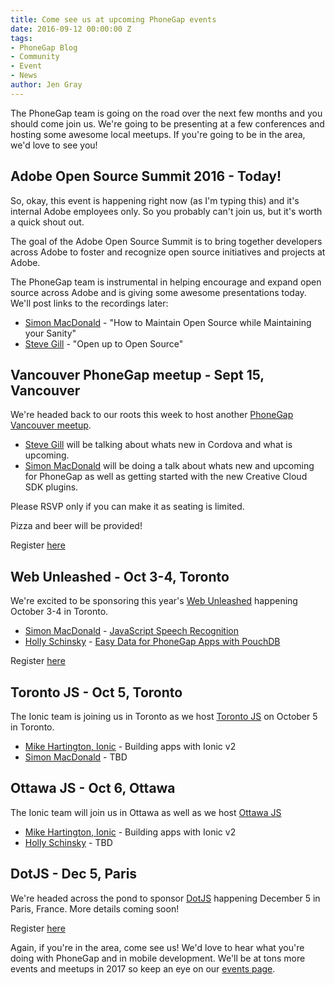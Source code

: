 ```yaml
---
title: Come see us at upcoming PhoneGap events
date: 2016-09-12 00:00:00 Z
tags:
- PhoneGap Blog
- Community
- Event
- News
author: Jen Gray
---
```


The PhoneGap team is going on the road over the next few months and you should come join us. We're going to be presenting at a few conferences and hosting some awesome local meetups. If you're going to be in the area, we'd love to see you!

## Adobe Open Source Summit 2016 - Today!

So, okay, this event is happening right now (as I'm typing this) and it's internal Adobe employees only. So you probably can't join us, but it's worth a quick shout out.

The goal of the Adobe Open Source Summit is to bring together developers across Adobe to foster and recognize open source initiatives and projects at Adobe. 

The PhoneGap team is instrumental in helping encourage and expand open source across Adobe and is giving some awesome presentations today. We'll post links to the recordings later:

- [Simon MacDonald](https://twitter.com/macdonst) - "How to Maintain Open Source while Maintaining your Sanity"
- [Steve Gill](https://twitter.com/stevesgill) - "Open up to Open Source"

## Vancouver PhoneGap meetup - Sept 15, Vancouver

We're headed back to our roots this week to host another [PhoneGap Vancouver meetup](https://www.meetup.com/Vancouver-PhoneGap-Meetup/events/233382686/). 

- [Steve Gill](https://twitter.com/stevesgill) will be talking about whats new in Cordova and what is upcoming.  
- [Simon MacDonald](https://twitter.com/macdonst) will be doing a talk about whats new and upcoming for PhoneGap as well as getting started with the new Creative Cloud SDK plugins.  

Please RSVP only if you can make it as seating is limited. 

Pizza and beer will be provided! 

Register [here](https://www.meetup.com/Vancouver-PhoneGap-Meetup/events/233382686/)

## Web Unleashed - Oct 3-4, Toronto

We're excited to be sponsoring this year's [Web Unleashed](http://fitc.ca/event/webu16/) happening October 3-4 in Toronto. 

- [Simon MacDonald](https://twitter.com/macdonst) - [JavaScript Speech Recognition](http://fitc.ca/presentation/javascript-speech-recognition-2/)
- [Holly Schinsky](https://twitter.com/devgirlFL) - [Easy Data for PhoneGap Apps with PouchDB](http://fitc.ca/presentation/easy-data-phonegap-apps-pouchdb/)

Register [here](http://fitc.ca/event/webu16/)

## Toronto JS - Oct 5, Toronto

The Ionic team is joining us in Toronto as we host [Toronto JS](https://www.meetup.com/torontojs/events/233920303/) on October 5 in Toronto.

- [Mike Hartington, Ionic](https://twitter.com/mhartington) - Building apps with Ionic v2
- [Simon MacDonald](https://twitter.com/macdonst) - TBD

## Ottawa JS - Oct 6, Ottawa

The Ionic team will join us in Ottawa as well as we host [Ottawa JS](https://www.meetup.com/torontojs/events/233920303/)

- [Mike Hartington, Ionic](https://twitter.com/mhartington) - Building apps with Ionic v2
- [Holly Schinsky](https://twitter.com/devgirlFL) - TBD

## DotJS - Dec 5, Paris

We're headed across the pond to sponsor [DotJS](http://www.dotjs.io/) happening December 5 in Paris, France. More details coming soon!

Register [here](http://www.dotjs.io/)

Again, if you're in the area, come see us! We'd love to hear what you're doing with PhoneGap and in mobile development. We'll be at tons more events and meetups in 2017 so keep an eye on our [events page](http://phonegap.com/event/).
